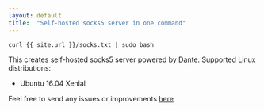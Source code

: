 ```yaml
---
layout: default
title:  "Self-hosted socks5 server in one command"
---
```

`curl {{ site.url }}/socks.txt | sudo bash`

This creates self-hosted socks5 server powered by [Dante](http://www.inet.no/dante/). Supported Linux distributions:
* Ubuntu 16.04 Xenial

Feel free to send any issues or improvements [here](https://github.com/selivan/selivan.github.io-socks/issues)
